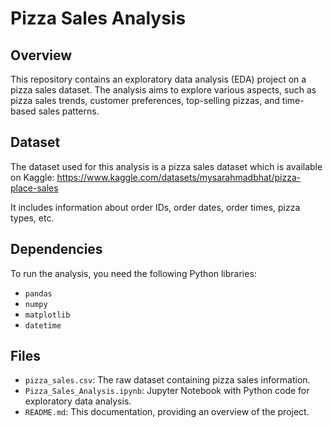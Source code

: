 # Pizza Sales Analysis

## Overview
This repository contains an exploratory data analysis (EDA) project on a pizza sales dataset. The analysis aims to explore various aspects, such as pizza sales trends, customer preferences, top-selling pizzas, and time-based sales patterns.

## Dataset
The dataset used for this analysis is a pizza sales dataset which is available on Kaggle: https://www.kaggle.com/datasets/mysarahmadbhat/pizza-place-sales

It includes information about order IDs, order dates, order times, pizza types, etc.

## Dependencies
To run the analysis, you need the following Python libraries:
- `pandas`
- `numpy`
- `matplotlib`
- `datetime`

## Files
- `pizza_sales.csv`: The raw dataset containing pizza sales information.
- `Pizza_Sales_Analysis.ipynb`: Jupyter Notebook with Python code for exploratory data analysis.
- `README.md`: This documentation, providing an overview of the project.
